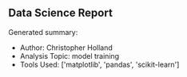 ## Data Science Report

Generated summary:

- Author: Christopher Holland
- Analysis Topic: model training
- Tools Used: ['matplotlib', 'pandas', 'scikit-learn']
